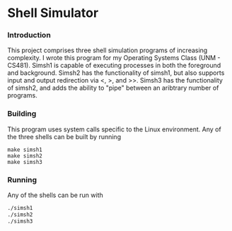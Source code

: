 # Shell Simulator #

### Introduction ###

This project comprises three shell simulation programs of increasing complexity. I wrote this program for my Operating Systems Class (UNM - CS481). Simsh1 is capable of executing processes in both the foreground and background. Simsh2 has the functionality of simsh1, but also supports input and output redirection via <, >, and >>. Simsh3 has the functionality of simsh2, and adds the ability to "pipe" between an aribtrary number of programs.

### Building ###

This program uses system calls specific to the Linux environment. Any of the three shells can be built by running
```make
make simsh1
make simsh2
make simsh3
```

### Running ###
Any of the shells can be run with
```bash
./simsh1
./simsh2
./simsh3
